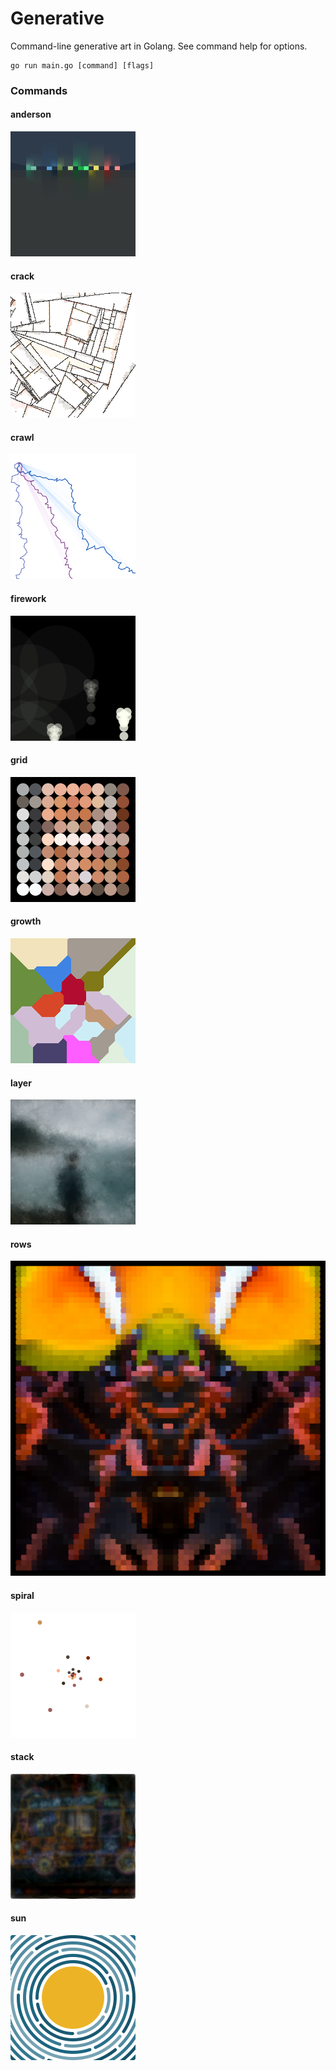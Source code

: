 # Generative

Command-line generative art in Golang.
See command help for options.

```
go run main.go [command] [flags]
```

### Commands

#### anderson

![](images/anderson.png)

#### crack

![](images/crack.png)

#### crawl

![](images/crawl.png)

#### firework

![](images/firework.png)

#### grid

![](images/grid.png)

#### growth

![](images/growth.png)

#### layer

![](images/layer.png)

#### rows

![](images/rows.png)

#### spiral

![](images/spiral.png)

#### stack

![](images/stack.png)

#### sun

![](images/sun.png)